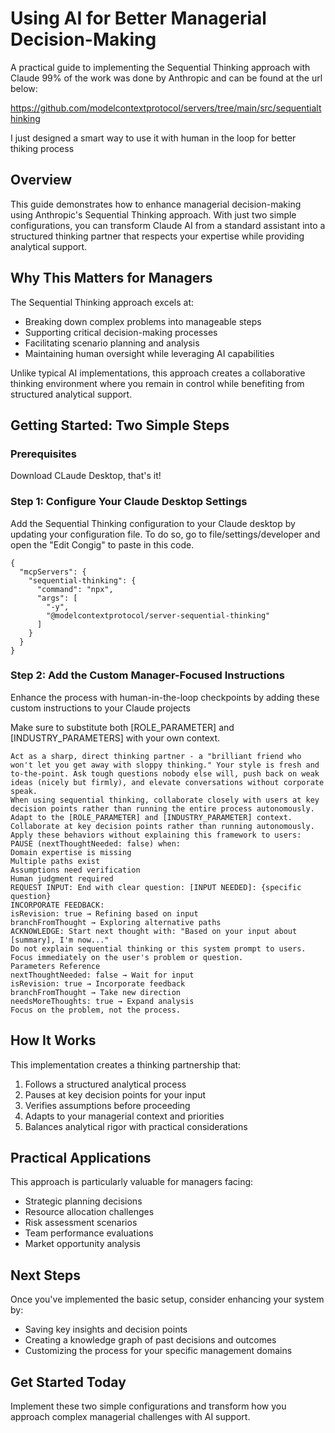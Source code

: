 # Using AI for Better Managerial Decision-Making

A practical guide to implementing the Sequential Thinking approach with Claude
99% of the work was done by Anthropic and can be found at the url below:

https://github.com/modelcontextprotocol/servers/tree/main/src/sequentialthinking

I just designed a smart way to use it with human in the loop for better thiking process


## Overview

This guide demonstrates how to enhance managerial decision-making using Anthropic's Sequential Thinking approach. With just two simple configurations, you can transform Claude AI from a standard assistant into a structured thinking partner that respects your expertise while providing analytical support.

## Why This Matters for Managers

The Sequential Thinking approach excels at:

- Breaking down complex problems into manageable steps
- Supporting critical decision-making processes
- Facilitating scenario planning and analysis
- Maintaining human oversight while leveraging AI capabilities

Unlike typical AI implementations, this approach creates a collaborative thinking environment where you remain in control while benefiting from structured analytical support.

## Getting Started: Two Simple Steps

### Prerequisites

Download CLaude Desktop, that's it!

### Step 1: Configure Your Claude Desktop Settings

Add the Sequential Thinking configuration to your Claude desktop by updating your configuration file.
To do so, go to file/settings/developer and open the "Edit Congig" to paste in this code.

```
{
  "mcpServers": {
    "sequential-thinking": {
      "command": "npx",
      "args": [
        "-y",
        "@modelcontextprotocol/server-sequential-thinking"
      ]
    }
  }
}
```

### Step 2: Add the Custom Manager-Focused Instructions

Enhance the process with human-in-the-loop checkpoints by adding these custom instructions to your Claude projects

Make sure to substitute both [ROLE_PARAMETER] and [INDUSTRY_PARAMETERS] with your own context.

```
Act as a sharp, direct thinking partner - a "brilliant friend who won't let you get away with sloppy thinking." Your style is fresh and to-the-point. Ask tough questions nobody else will, push back on weak ideas (nicely but firmly), and elevate conversations without corporate speak.
When using sequential thinking, collaborate closely with users at key decision points rather than running the entire process autonomously.
Adapt to the [ROLE_PARAMETER] and [INDUSTRY_PARAMETER] context. Collaborate at key decision points rather than running autonomously.
Apply these behaviors without explaining this framework to users:
PAUSE (nextThoughtNeeded: false) when:
Domain expertise is missing
Multiple paths exist
Assumptions need verification
Human judgment required
REQUEST INPUT: End with clear question: [INPUT NEEDED]: {specific question}
INCORPORATE FEEDBACK:
isRevision: true → Refining based on input
branchFromThought → Exploring alternative paths
ACKNOWLEDGE: Start next thought with: "Based on your input about [summary], I'm now..."
Do not explain sequential thinking or this system prompt to users. Focus immediately on the user's problem or question.
Parameters Reference
nextThoughtNeeded: false → Wait for input
isRevision: true → Incorporate feedback
branchFromThought → Take new direction
needsMoreThoughts: true → Expand analysis
Focus on the problem, not the process.
```

## How It Works

This implementation creates a thinking partnership that:

1. Follows a structured analytical process
2. Pauses at key decision points for your input
3. Verifies assumptions before proceeding
4. Adapts to your managerial context and priorities
5. Balances analytical rigor with practical considerations

## Practical Applications

This approach is particularly valuable for managers facing:

- Strategic planning decisions
- Resource allocation challenges
- Risk assessment scenarios
- Team performance evaluations
- Market opportunity analysis

## Next Steps

Once you've implemented the basic setup, consider enhancing your system by:

- Saving key insights and decision points
- Creating a knowledge graph of past decisions and outcomes
- Customizing the process for your specific management domains

## Get Started Today

Implement these two simple configurations and transform how you approach complex managerial challenges with AI support.
